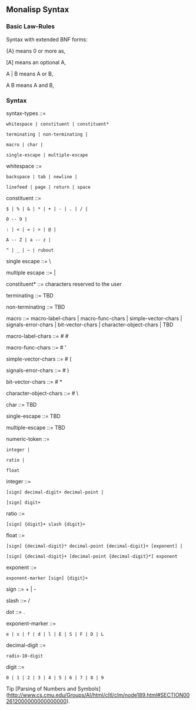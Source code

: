 

## Monalisp Syntax

### Basic Law-Rules

Syntax with extended BNF forms:

{A} means 0 or more as,

[A] means an optional A,

A | B  means A or B,

A B means A and B,




### Syntax

syntax-types ::= 

	whitespace | constituent | constituent*
	
	terminating | non-terminating |
	 
	macro | char | 
	
	single-escape | multiple-escape
	
						
whitespace ::=

	backspace | tab | newline | 
	
	linefeed | page | return | space
	
constituent ::=

	$ | % | & | * | + | - | . | / |
	
	0 -- 9 |
	
	: | < | = | > | @ | 
	
	A -- Z | a -- z |
	
	^ | _ | ~ | rubout
	
single escape ::= \

multiple escape ::= |

constituent* ::= characters reserved to the user

terminating ::= TBD

non-terminating ::= TBD

macro ::=
	macro-label-chars | 
	macro-func-chars |
	simple-vector-chars |
	signals-error-chars |
	bit-vector-chars |
	character-object-chars |
	TBD 
	
macro-label-chars ::= # #

macro-func-chars  ::= # '

simple-vector-chars ::= # (

signals-error-chars ::= # )

bit-vector-chars ::= # *

character-object-chars ::= # \

char ::= TBD

single-escape ::= TBD

multiple-escape ::= TBD


 
numeric-token	::=
  
	integer |

	ratio |
	
	float
				          
integer	::=
  
	[sign] decimal-digit+ decimal-point |
	
	[sign] digit+
				         
ratio	::=
  
	[sign] {digit}+ slash {digit}+ 
				      
float	::=
  
	[sign] {decimal-digit}* decimal-point {decimal-digit}+ [exponent] | 
                    
    [sign] {decimal-digit}+ [decimal-point {decimal-digit}*] exponent
				       
exponent	::=
  
	exponent-marker [sign] {digit}+	      

sign	::= + | -

slash	::= /

dot		::= .

exponent-marker	::= 

	e | s | f | d | l | E | S | F | D | L

decimal-digit	::= 

	radix-10-digit
		
digit	::= 

	0 | 1 | 2 | 3 | 4 | 5 | 6 | 7 | 8 | 9 


Tip [Parsing of Numbers and Symbols] (http://www.cs.cmu.edu/Groups/AI/html/cltl/clm/node189.html#SECTION002612000000000000000).


		
				   
				   



	

